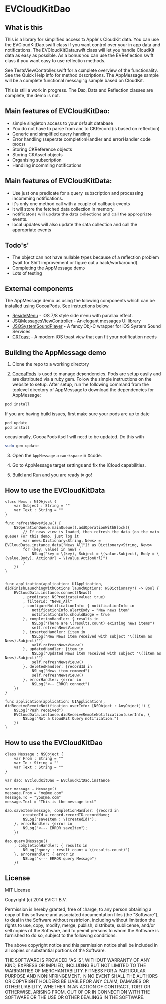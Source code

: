 EVCloudKitDao
=============

## What is this
This is a library for simplified access to  Apple's CloudKit data. You can use the EVCloudKitDao.swift class if you want control over your in app data and notifications. The EVCloudKitData.swift class will let you handle CloudKit data as easy as possible. As a bonus you can use the EVReflection.swift class if you want easy to use reflection methods.

See TestsViewController.swift for a complete overview of the functionality. See the Quick Help info for method descriptions. The AppMessage sample will be a complete functional messaging sample based on CloudKit.

This is still a work in progress. The Dao, Data and Reflection classes are complete, the demo is not.

## Main features of EVCloudKitDao:
- simple singleton access to your default database
- You do not have to parse from and to CKRecord (is based on reflection)
- Generic and simplified query handling
- Error handling (seperate completionHandler and errorHandler code blocs)
- Storing CKReference objects
- Storing CKAsset objects
- Organising subscription
- Handling incomming notifications

## Main features of EVCloudKitData:
- Use just one predicate for a query, subscription and processing incomming notifications.
- it's only one method call with a couple of callback events
- it will store the fetched data collection in memory.
- notificatons will update the data collections and call the appropriate events.
- local updates will also update the data collection and call the appropriate events

## Todo's'
- The object can not have nullable types because of a reflection problem (wait for Shift improvement or figure out a hack/workaround).
- Completing the AppMessage demo
- Lots of testing

## External components
The AppMessage demo us using the folowing components which can be installed using CocoaPods. See instructions below.
- [ResideMenu](https://github.com/romaonthego/RESideMenu) - iOS 7/8 style side menu with parallax effect.
- [JSQMessagesViewController](https://github.com/jessesquires/JSQMessagesViewController) - An elegant messages UI library
- [JSQSystemSoundPlayer](https://github.com/jessesquires/JSQSystemSoundPlayer) - A fancy Obj-C wrapper for iOS System Sound Services
- [CRToast](https://github.com/cruffenach/CRToast) - A modern iOS toast view that can fit your notification needs

## Building the AppMessage demo

1) Clone the repo to a working directory

2) [CocoaPods](http://cocoapods.org) is used to manage dependencies. Pods are setup easily and are distributed via a ruby gem. Follow the simple instructions on the website to setup. After setup, run the following command from the toplevel directory of AppMessage to download the dependencies for AppMessage:

```sh
pod install
```
If you are having build issues, first make sure your pods are up to date
```sh
pod update
pod install
```
occasionally, CocoaPods itself will need to be updated. Do this with
```sh
sudo gem update
```

3) Open the `AppMessage.xcworkspace` in Xcode.

4) Go to AppMessage target settings and fix the iCloud capabilities.

5) Build and Run and you are ready to go!

## How to use the EVCloudKitData
```
class News : NSObject {
    var Subject : String = ""
    var Text : String = ""
}

func refreshNewsVieuw() {
    NSOperationQueue.mainQueue().addOperationWithBlock({
        // If news view is loaded, then refresh the data (on the main queue) For this demo, just log it
        var news:Dictionary<String, News> = EVCloudData.instance.data["News_All"]! as Dictionary<String, News>
        for (key, value) in news {
            NSLog("key = \(key), Subject = \(value.Subject), Body = \(value.Body), ActionUrl = \(value.ActionUrl)")
        }
    })
}


func application(application: UIApplication, didFinishLaunchingWithOptions launchOptions: NSDictionary?) -> Bool {
    EVCloudData.instance.connect(News()
        , predicate: NSPredicate(value: true)
        , filterId: "News_All"
        , configureNotificationInfo: { notificationInfo in
            notificationInfo.alertBody = "New news item"
            notificationInfo.shouldBadge = true
        }, completionHandler: { results in
            NSLog("There are \(results.count) existing news items")
            self.refreshNewsVieuw()
        }, insertedHandler: {item in
            NSLog("New News item received with subject '\((item as News).Subject)'")
            self.refreshNewsVieuw()
        }, updatedHandler: {item in
            NSLog("Updated News item received with subject '\((item as News).Subject)'")
            self.refreshNewsVieuw()
        }, deletedHandler: {recordId in
            NSLog("News item removed")
            self.refreshNewsVieuw()
        }, errorHandler: {error in
            NSLog("<-- ERROR connect")
    })
}

func application(application: UIApplication!, didReceiveRemoteNotification userInfo: [NSObject : AnyObject]!) {
    NSLog("Push received")
    EVCloudData.instance.didReceiveRemoteNotification(userInfo, {
        NSLog("Not a CloudKit Query notification.")            
    })
}
```



## How to use the EVCloudKitDao
```
class Message : NSObject {
    var From : String = ""
    var To : String = ""
    var Text : String = ""
}

var dao: EVCloudKitDao = EVCloudKitDao.instance

var message = Message()
message.From = "me@me.com"
message.To = "you@me.com"
message.Text = "This is the message text"

dao.saveItem(message, completionHandler: {record in
        createdId = record.recordID.recordName;
        NSLog("saveItem : \(createdId)");
    }, errorHandler: {error in
        NSLog("<--- ERROR saveItem");
    })

dao.query(Message()
    , completionHandler: { results in
        NSLog("query : result count = \(results.count)")
    }, errorHandler: { error in
        NSLog("<--- ERROR query Message")
    })
```


## License

MIT License

Copyright (c) 2014 EVICT B.V.

Permission is hereby granted, free of charge, to any person obtaining a copy of
this software and associated documentation files (the "Software"), to deal in
the Software without restriction, including without limitation the rights to use,
copy, modify, merge, publish, distribute, sublicense, and/or sell copies of the
Software, and to permit persons to whom the Software is furnished to do so,
subject to the following conditions:

The above copyright notice and this permission notice shall be included in all
copies or substantial portions of the Software.

THE SOFTWARE IS PROVIDED "AS IS", WITHOUT WARRANTY OF ANY KIND, EXPRESS OR
IMPLIED, INCLUDING BUT NOT LIMITED TO THE WARRANTIES OF MERCHANTABILITY, FITNESS
FOR A PARTICULAR PURPOSE AND NONINFRINGEMENT. IN NO EVENT SHALL THE AUTHORS OR
COPYRIGHT HOLDERS BE LIABLE FOR ANY CLAIM, DAMAGES OR OTHER LIABILITY, WHETHER
IN AN ACTION OF CONTRACT, TORT OR OTHERWISE, ARISING FROM, OUT OF OR IN
CONNECTION WITH THE SOFTWARE OR THE USE OR OTHER DEALINGS IN THE SOFTWARE.